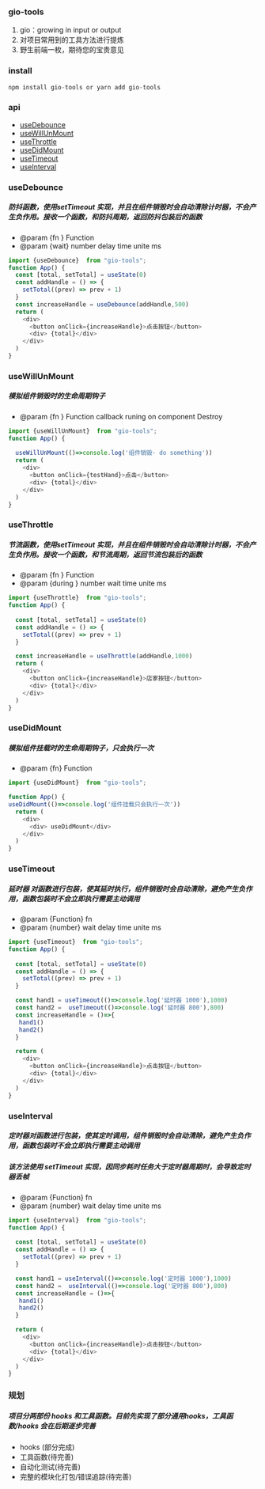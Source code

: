 ### gio-tools
1. gio：growing in input or output 
2. 对项目常用到的工具方法进行提炼
3. 野生前端一枚，期待您的宝贵意见

### install 
```js
npm install gio-tools or yarn add gio-tools
```
### api
*  <a href='#useDebounce'>useDebounce</a>
*  <a href='#useWillUnMount'>useWillUnMount</a>
*  <a href='#useThrottle'>useThrottle</a>
*  <a href='#useDidMount'>useDidMount</a>
*  <a href='#useTimeout'>useTimeout</a> 
*  <a href='#useInterval'>useInterval</a> 
  
  
### <span id='useDebounce'>useDebounce</span>
##### 防抖函数，使用setTimeout 实现，并且在组件销毁时会自动清除计时器，不会产生负作用。接收一个函数，和防抖周期，返回防抖包装后的函数
 * @param {fn } Function
 * @param {wait} number  delay time unite ms
```js
import {useDebounce}  from "gio-tools";
function App() {
  const [total, setTotal] = useState(0)
  const addHandle = () => {
    setTotal((prev) => prev + 1)
  }
  const increaseHandle = useDebounce(addHandle,500)
  return (
    <div>
      <button onClick={increaseHandle}>点击按钮</button>
      <div> {total}</div>
    </div>
  )
}
```
### <span id='useWillUnMount'>useWillUnMount</span>
##### 模拟组件销毁时的生命周期钩子
 * @param {fn } Function  callback runing on component Destroy

```js
import {useWillUnMount}  from "gio-tools";
function App() {
 
  useWillUnMount(()=>console.log('组件销毁- do something')) 
  return (
    <div>
      <button onClick={testHand}>点击</button>
      <div> {total}</div>
    </div>
  )
}
```
### <span id='useThrottle'>useThrottle</span>
##### 节流函数，使用setTimeout 实现，并且在组件销毁时会自动清除计时器，不会产生负作用。接收一个函数，和节流周期，返回节流包装后的函数
 * @param {fn }  Function
 * @param {during } number  wait time unite ms

```js
import {useThrottle}  from "gio-tools";
function App() {
 
  const [total, setTotal] = useState(0)
  const addHandle = () => {
    setTotal((prev) => prev + 1)
  }

  const increaseHandle = useThrottle(addHandle,1000)
  return (
    <div>
      <button onClick={increaseHandle}>店家按钮</button>
      <div> {total}</div>
    </div>
  )
}

```
### <span id='useDidMount'>useDidMount</span>
##### 模拟组件挂载时的生命周期钩子，只会执行一次
 * @param {fn} Function
```js
import {useDidMount}  from "gio-tools";

function App() {
useDidMount(()=>console.log('组件挂载只会执行一次'))
  return (
    <div>
      <div> useDidMount</div>
    </div>
  )
}

```
### <span id='useTimeout'>useTimeout</span>
##### 延时器 对函数进行包装，使其延时执行，组件销毁时会自动清除，避免产生负作用，函数包装时不会立即执行需要主动调用
 * @param {Function} fn
 * @param {number} wait delay time unite ms
```js
import {useTimeout}  from "gio-tools";
function App() {
 
  const [total, setTotal] = useState(0)
  const addHandle = () => {
    setTotal((prev) => prev + 1)
  }

  const hand1 = useTimeout(()=>console.log('延时器 1000'),1000)
  const hand2 =  useTimeout(()=>console.log('延时器 800'),800)
  const increaseHandle = ()=>{
   hand1()
   hand2()
  }

  return (
    <div>
      <button onClick={increaseHandle}>点击按钮</button>
      <div> {total}</div>
    </div>
  )
}
```
### <span id='useInterval'>useInterval</span>
##### 定时器对函数进行包装，使其定时调用，组件销毁时会自动清除，避免产生负作用，函数包装时不会立即执行需要主动调用
##### 该方法使用 setTimeout 实现，因同步耗时任务大于定时器周期时，会导致定时器丢帧
 * @param {Function} fn
 * @param {number} wait delay time unite ms
```js
import {useInterval}  from "gio-tools";
function App() {
 
  const [total, setTotal] = useState(0)
  const addHandle = () => {
    setTotal((prev) => prev + 1)
  }

  const hand1 = useInterval(()=>console.log('定时器 1000'),1000)
  const hand2 =  useInterval(()=>console.log('定时器 800'),800)
  const increaseHandle = ()=>{
   hand1()
   hand2()
  }

  return (
    <div>
      <button onClick={increaseHandle}>点击按钮</button>
      <div> {total}</div>
    </div>
  )
}
```
### 规划
##### 项目分两部份 hooks 和工具函数。目前先实现了部分通用hooks，工具函数/hooks 会在后期逐步完善
* hooks (部分完成)
* 工具函数(待完善)
* 自动化测试(待完善)
* 完整的模块化打包/错误追踪(待完善)
